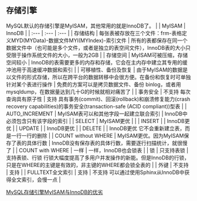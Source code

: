 ## 存储引擎
MySQL默认的存储引擎是MyISAM，其他常用的就是InnoDB了。
|  | MyISAM | InnoDB |
| :--- | :--- | :--- |
| 存储结构 | 每张表被存放在三个文件：frm-表格定义MYD\(MYData\)-数据文件MYI\(MYIndex\)-索引文件 | 所有的表都保存在同一个数据文件中（也可能是多个文件，或者是独立的表空间文件），InnoDB表的大小只受限于操作系统文件的大小，一般为2GB |
| 存储空间 | MyISAM可被压缩，存储空间较小 | InnoDB的表需要更多的内存和存储，它会在主内存中建立其专用的缓冲池用于高速缓冲数据和索引 |
| 可移植性、备份及恢复 | 由于MyISAM的数据是以文件的形式存储，所以在跨平台的数据转移中会很方便。在备份和恢复时可单独针对某个表进行操作 | 免费的方案可以是拷贝数据文件、备份 binlog，或者用 mysqldump，在数据量达到几十G的时候就相对痛苦了 |
| 事务安全 | 不支持 每次查询具有原子性 | 支持 具有事务\(commit\)、回滚\(rollback\)和崩溃修复能力\(crash recovery capabilities\)的事务安全\(transaction-safe \(ACID compliant\)\)型表 |
| AUTO\_INCREMENT | MyISAM表可以和其他字段一起建立联合索引 | InnoDB中必须包含只有该字段的索引 |
| SELECT | MyISAM更优 |  |
| INSERT |  | InnoDB更优 |
| UPDATE |  | InnoDB更优 |
| DELETE |  | InnoDB更优 它不会重新建立表，而是一行一行的删除 |
| COUNT without WHERE | MyISAM更优。因为MyISAM保存了表的具体行数 | InnoDB没有保存表的具体行数，需要逐行扫描统计，就很慢了 |
| COUNT with WHERE | 一样 | 一样，InnoDB也会锁表 |
| 锁 | 只支持表锁 | 支持表锁、行锁 行锁大幅度提高了多用户并发操作的新能。但是InnoDB的行锁，只是在WHERE的主键是有效的，非主键的WHERE都会锁全表的 |
| 外键 | 不支持 | 支持 |
| FULLTEXT全文索引 | 支持 | 不支持 可以通过使用Sphinx从InnoDB中获得全文索引，会慢一点 |

[MySQL存储引擎MyISAM与InnoDB的优劣](https://www.pureweber.com/article/myisam-vs-innodb/)

